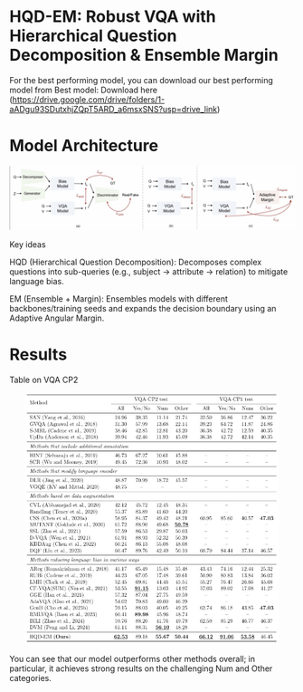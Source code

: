 # HQD-EM: Robust VQA with Hierarchical Question Decomposition & Ensemble Margin

For the best performing model, you can download our best performing model from 
Best model: Download here (https://drive.google.com/drive/folders/1-aADgu93SDutxhjZQpT5ARD_a6msxSNS?usp=drive_link)

# Model Architecture

<p align="center"> <img src="assets/hqd_em_architecture.jpg" alt="HQD-EM Architecture" width="850"> </p> 

Key ideas

HQD (Hierarchical Question Decomposition): Decomposes complex questions into sub-queries (e.g., subject → attribute → relation) to mitigate language bias.

EM (Ensemble + Margin): Ensembles models with different backbones/training seeds and expands the decision boundary using an Adaptive Angular Margin.

# Results
Table on VQA CP2
<p align="center"> <img src="assets/hqd_em_model_result.jpg" alt="HQD-EM Results" width="450"> </p> 

You can see that our model outperforms other methods overall; in particular, it achieves strong results on the challenging Num and Other categories.
